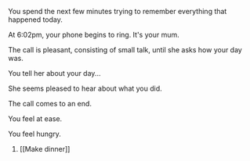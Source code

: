 You spend the next few minutes trying to remember everything that happened today.

At 6:02pm, your phone begins to ring. It's your mum.

The call is pleasant, consisting of small talk, until she asks how your day was.

You tell her about your day...

She seems pleased to hear about what you did.

The call comes to an end.

You feel at ease.

You feel hungry.

1. [[Make dinner]]
